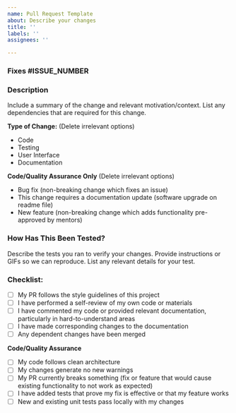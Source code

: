```yaml
---
name: Pull Request Template
about: Describe your changes
title: ''
labels: ''
assignees: ''

---
```


### Fixes #ISSUE_NUMBER

### Description

Include a summary of the change and relevant motivation/context. List any dependencies that are required for this change.

**Type of Change:** (Delete irrelevant options)

- Code
- Testing
- User Interface
- Documentation

**Code/Quality Assurance Only** (Delete irrelevant options)

- Bug fix (non-breaking change which fixes an issue)
- This change requires a documentation update (software upgrade on readme file)
- New feature (non-breaking change which adds functionality pre-approved by mentors)

### How Has This Been Tested?

Describe the tests you ran to verify your changes. Provide instructions or GIFs so we can reproduce. List any relevant details for your test.

### Checklist:

- [ ] My PR follows the style guidelines of this project
- [ ] I have performed a self-review of my own code or materials
- [ ] I have commented my code or provided relevant documentation, particularly in hard-to-understand areas
- [ ] I have made corresponding changes to the documentation
- [ ] Any dependent changes have been merged

**Code/Quality Assurance**

- [ ] My code follows clean architecture
- [ ] My changes generate no new warnings
- [ ] My PR currently breaks something (fix or feature that would cause existing functionality to not work as expected)
- [ ] I have added tests that prove my fix is effective or that my feature works
- [ ] New and existing unit tests pass locally with my changes
